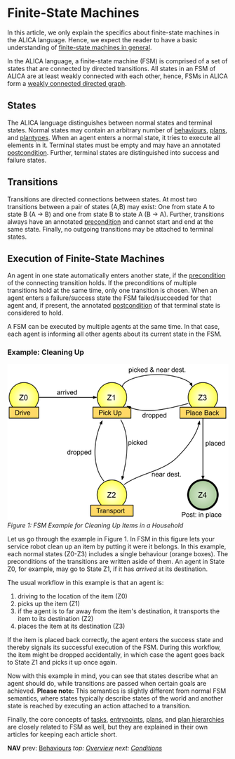 # Finite-State Machines

In this article, we only explain the specifics about finite-state machines in the ALICA language. Hence, we expect the reader to have a basic understanding of [finite-state machines in general](https://en.wikipedia.org/wiki/Finite-state_machine).

In the ALICA language, a finite-state machine (FSM) is comprised of a set of states that are connected by directed transitions. All states in an FSM of ALICA are at least weakly connected with each other, hence, FSMs in ALICA form a [weakly connected directed graph](https://en.wikipedia.org/wiki/Graph_(discrete_mathematics)#Types_of_graphs).

## States

The ALICA language distinguishes between normal states and terminal states. Normal states may contain an arbitrary number of [behaviours](behaviours.md), [plans](plans.md), and [plantypes](plantypes.md). When an agent enters a normal state, it tries to execute all elements in it. Terminal states must be empty and may have an annotated [postcondition](conditions.md). Further, terminal states are distinguished into success and failure states. 

## Transitions

Transitions are directed connections between states. At most two transitions between a pair of states (A,B) may exist: One from state A to state B (A -> B) and one from state B to state A (B -> A). Further, transitions always have an annotated [precondition](conditions.md) and cannot start and end at the same state. Finally, no outgoing transitions may be attached to terminal states.

## Execution of Finite-State Machines

An agent in one state automatically enters another state, if the [precondition](conditions.md) of the connecting transition holds. If the preconditions of multiple transitions hold at the same time, only one transition is chosen. When an agent enters a failure/success state the FSM failed/succeeded for that agent and, if present, the annotated [postcondition](conditions.md) of that terminal state is considered to hold.

A FSM can be executed by multiple agents at the same time. In that case, each agent is informing all other agents about its current state in the FSM.

### Example: Cleaning Up

![FSM Example: Cleaning Up](../images/fsm_example.svg)
*Figure 1: FSM Example for Cleaning Up Items in a Household*

Let us go through the example in Figure 1. In FSM in this figure lets your service robot clean up an item by putting it were it belongs. In this example, each normal states (Z0-Z3) includes a single behaviour (orange boxes). The preconditions of the transitions are written aside of them. An agent in State Z0, for example, may go to State Z1, if it has *arrived* at its destination. 

The usual workflow in this example is that an agent is:

1. driving to the location of the item (Z0)
2. picks up the item (Z1)
3. if the agent is to far away from the item's destination, it transports the item to its destination (Z2)
4. places the item at its destination (Z3)

If the item is placed back correctly, the agent enters the success state and thereby signals its successful execution of the FSM. During this workflow, the item might be dropped accidentally, in which case the agent goes back to State Z1 and picks it up once again.

Now with this example in mind, you can see that states describe what an agent should do, while transitions are passed when certain goals are achieved. **Please note:** This semantics is slightly different from normal FSM semantics, where states typically describe states of the world and another state is reached by executing an action attached to a transition. 

Finally, the core concepts of [tasks](tasks.md), [entrypoints](entrypoints.md), [plans](plans.md), and [plan hierarchies](plan_hierarchies.md) are closely related to FSM as well, but they are explained in their own articles for keeping each article short.

**NAV** prev: [Behaviours](behaviours.md) *top: [Overview](../README.md)* *next: [Conditions](conditions.md)*

